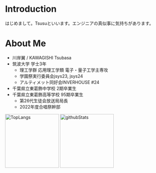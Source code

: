 # Introduction
はじめまして。Tsusuといいます。エンジニアの真似事に気持ちがあります。

# About Me
- 川岸翼 / KAWAGISHI Tsubasa
- 筑波大学 学士3年
  - 理工学群 応用理工学類 電子・量子工学主専攻
  - 学園祭実行委員会jsys23, jsys24
  - アルティメット同好会INVERHOUSE #24
- 千葉県立東葛飾中学校 2期卒業生
- 千葉県立東葛飾高等学校 95期卒業生
  - 第26代生徒会放送局局長
  - 2022年度合唱祭幹部


<p align="left"> 
  <img alt="TopLangs" height="175px" src="https://github-readme-stats.vercel.app/api/top-langs/?username=tsusu0409&theme=transparent&layout=compact"/>
  <img alt="githubStats" height="175px" src="https://github-readme-stats.vercel.app/api?username=tsusu0409&theme=transparent&show_icons=ture"/>
</p>
